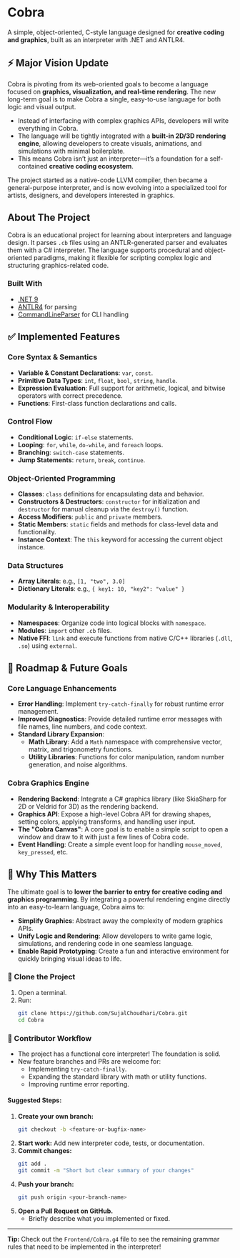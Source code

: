 # Cobra

A simple, object-oriented, C-style language designed for **creative coding and graphics**, built as an interpreter with .NET and ANTLR4.

## ⚡ Major Vision Update

Cobra is pivoting from its web-oriented goals to become a language focused on **graphics, visualization, and real-time rendering**. The new long-term goal is to make Cobra a single, easy-to-use language for both logic and visual output.

-   Instead of interfacing with complex graphics APIs, developers will write everything in Cobra.
-   The language will be tightly integrated with a **built-in 2D/3D rendering engine**, allowing developers to create visuals, animations, and simulations with minimal boilerplate.
-   This means Cobra isn’t just an interpreter—it’s a foundation for a self-contained **creative coding ecosystem**.

The project started as a native-code LLVM compiler, then became a general-purpose interpreter, and is now evolving into a specialized tool for artists, designers, and developers interested in graphics.

## About The Project

Cobra is an educational project for learning about interpreters and language design. It parses `.cb` files using an ANTLR-generated parser and evaluates them with a C# interpreter. The language supports procedural and object-oriented paradigms, making it flexible for scripting complex logic and structuring graphics-related code.

### Built With

*   [.NET 9](https://dotnet.microsoft.com/en-us/download)
*   [ANTLR4](https://www.antlr.org/) for parsing
*   [CommandLineParser](https://github.com/commandlineparser/commandline) for CLI handling

## ✅ Implemented Features

### Core Syntax & Semantics
- **Variable & Constant Declarations**: `var`, `const`.
- **Primitive Data Types**: `int`, `float`, `bool`, `string`, `handle`.
- **Expression Evaluation**: Full support for arithmetic, logical, and bitwise operators with correct precedence.
- **Functions**: First-class function declarations and calls.

### Control Flow
- **Conditional Logic**: `if-else` statements.
- **Looping**: `for`, `while`, `do-while`, and `foreach` loops.
- **Branching**: `switch-case` statements.
- **Jump Statements**: `return`, `break`, `continue`.

### Object-Oriented Programming
- **Classes**: `class` definitions for encapsulating data and behavior.
- **Constructors & Destructors**: `constructor` for initialization and `destructor` for manual cleanup via the `destroy()` function.
- **Access Modifiers**: `public` and `private` members.
- **Static Members**: `static` fields and methods for class-level data and functionality.
- **Instance Context**: The `this` keyword for accessing the current object instance.

### Data Structures
- **Array Literals**: e.g., `[1, "two", 3.0]`
- **Dictionary Literals**: e.g., `{ key1: 10, "key2": "value" }`

### Modularity & Interoperability
- **Namespaces**: Organize code into logical blocks with `namespace`.
- **Modules**: `import` other `.cb` files.
- **Native FFI**: `link` and execute functions from native C/C++ libraries (`.dll`, `.so`) using `external`.

## 🚧 Roadmap & Future Goals

### Core Language Enhancements
- **Error Handling**: Implement `try-catch-finally` for robust runtime error management.
- **Improved Diagnostics**: Provide detailed runtime error messages with file names, line numbers, and code context.
- **Standard Library Expansion**:
    - **Math Library**: Add a `Math` namespace with comprehensive vector, matrix, and trigonometry functions.
    - **Utility Libraries**: Functions for color manipulation, random number generation, and noise algorithms.

### Cobra Graphics Engine
- **Rendering Backend**: Integrate a C# graphics library (like SkiaSharp for 2D or Veldrid for 3D) as the rendering backend.
- **Graphics API**: Expose a high-level Cobra API for drawing shapes, setting colors, applying transforms, and handling user input.
- **The "Cobra Canvas"**: A core goal is to enable a simple script to open a window and draw to it with just a few lines of Cobra code.
- **Event Handling**: Create a simple event loop for handling `mouse_moved`, `key_pressed`, etc.

## 🚀 Why This Matters

The ultimate goal is to **lower the barrier to entry for creative coding and graphics programming**. By integrating a powerful rendering engine directly into an easy-to-learn language, Cobra aims to:

-   **Simplify Graphics**: Abstract away the complexity of modern graphics APIs.
-   **Unify Logic and Rendering**: Allow developers to write game logic, simulations, and rendering code in one seamless language.
-   **Enable Rapid Prototyping**: Create a fun and interactive environment for quickly bringing visual ideas to life.

### 🐍 Clone the Project

1.  Open a terminal.
2.  Run:
    ```bash
    git clone https://github.com/SujalChoudhari/Cobra.git
    cd Cobra
    ```

### 🤝 Contributor Workflow

- The project has a functional core interpreter! The foundation is solid.
- New feature branches and PRs are welcome for:
    - Implementing `try-catch-finally`.
    - Expanding the standard library with math or utility functions.
    - Improving runtime error reporting.

#### Suggested Steps:

1.  **Create your own branch:**
    ```bash
    git checkout -b <feature-or-bugfix-name>
    ```
2.  **Start work:**
    Add new interpreter code, tests, or documentation.
3.  **Commit changes:**
    ```bash
    git add .
    git commit -m "Short but clear summary of your changes"
    ```
4.  **Push your branch:**
    ```bash
    git push origin <your-branch-name>
    ```
5.  **Open a Pull Request on GitHub.**
    -   Briefly describe what you implemented or fixed.

---

**Tip:**
Check out the `Frontend/Cobra.g4` file to see the remaining grammar rules that need to be implemented in the interpreter!